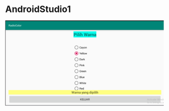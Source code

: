 # AndroidStudio1
![alt text](https://github.com/DannyBramantyo9/AndroidStudio1/blob/master/1.png) <br>
